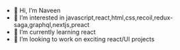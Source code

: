 - 👋 Hi, I’m Naveen
- 👀 I’m interested in javascript,react,html,css,recoil,redux-saga,graphql,nextjs,preact
- 🌱 I’m currently learning react
- 💞️ I’m looking to work on exciting react/UI projects

<!---
Naveen12345-alt/Naveen12345-alt is a ✨ special ✨ repository because its `README.md` (this file) appears on your GitHub profile.
You can click the Preview link to take a look at your changes.
--->
